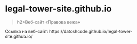 # legal-tower-site.github.io

>h2>Веб-сайт &laquo;Правова вежа&raquo;

<p>
  Ссылка на веб-сайт: https://datoshcode.github.io/legal-tower-site.github.io/
</p>  
